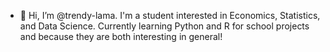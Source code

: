 - 👋 Hi, I’m @trendy-lama. I'm a student interested in Economics, Statistics, and Data Science. Currently learning Python and R for school projects
and because they are both interesting in general!

<!---
intlmanofmstry/intlmanofmstry is a ✨ special ✨ repository because its `README.md` (this file) appears on your GitHub profile.
You can click the Preview link to take a look at your changes.
--->
